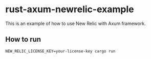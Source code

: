 # rust-axum-newrelic-example

This is an example of how to use New Relic with Axum framework.

## How to run

```shell
NEW_RELIC_LICENSE_KEY=your-license-key cargo run
```
